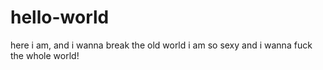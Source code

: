 # hello-world
here i am, and i wanna break the old world
i am so sexy and i wanna fuck the whole world!
